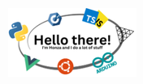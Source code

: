 
<p align="center"><img width="50%" alt="Hello, I'm Honza and I do lot of stuff" src="./images/banner.png" /></a></p>
